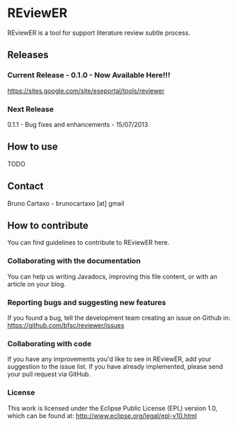 REviewER
========

REviewER is a tool for support literature review subtle process.

Releases
-----------------
### Current Release - 0.1.0 - Now Available Here!!! 

https://sites.google.com/site/eseportal/tools/reviewer

### Next Release
0.1.1 - Bug fixes and enhancements - 15/07/2013

How to use
-----------------

TODO

Contact
-----------------
Bruno Cartaxo - brunocartaxo [at] gmail

How to contribute
-----------------

You can find guidelines to contribute to REviewER here.


### Collaborating with the documentation

You can help us writing Javadocs, improving this file content, or with an article on your blog.

### Reporting bugs and suggesting new features

If you found a bug, tell the development team creating an issue on Github in: https://github.com/bfsc/reviewer/issues

### Collaborating with code

If you have any improvements you'd like to see in REviewER, add your suggestion to the issue list. If you have already implemented, please send your pull request via GitHub.

### License

This work is licensed under the Eclipse Public License (EPL) version 1.0, which can be found at: http://www.eclipse.org/legal/epl-v10.html

